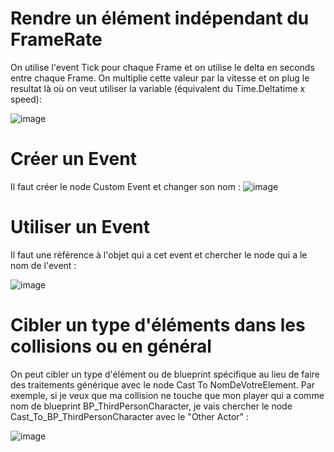 # Rendre un élément indépendant du FrameRate

On utilise l'event Tick pour chaque Frame et on utilise le delta en seconds entre chaque Frame. On multiplie cette valeur par la vitesse et on plug le resultat là où on veut utiliser la variable (équivalent du Time.Deltatime x speed):


![image](https://user-images.githubusercontent.com/58773222/188307737-74615d63-8db3-4e24-8f15-0dcc821fe714.png)


# Créer un Event
Il faut créer le node Custom Event et changer son nom :
![image](https://user-images.githubusercontent.com/58773222/188307776-596785df-5111-456e-b283-84d850fc6cdf.png)

# Utiliser un Event
Il faut une référence à l'objet qui a cet event et chercher le node qui a le nom de l'event : 

![image](https://user-images.githubusercontent.com/58773222/188307805-cd42a939-a645-45ae-8463-8370472bec06.png)


# Cibler un type d'éléments dans les collisions ou en général
On peut cibler un type d'élément ou de blueprint spécifique au lieu de faire des traitements générique avec le node Cast To NomDeVotreElement. Par exemple, si je veux que ma collision ne touche que mon player qui a comme nom de blueprint BP_ThirdPersonCharacter, je vais chercher le node Cast_To_BP_ThirdPersonCharacter avec le "Other Actor" :

![image](https://user-images.githubusercontent.com/58773222/188307858-cd7680f1-3edb-413d-9583-a0fbcd54e36e.png)
